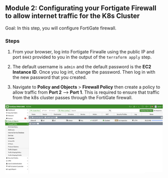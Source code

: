 ## Module 2: Configurating your Fortigate Firewall to allow internet traffic for the K8s Cluster

Goal: In this step, you will configure FortiGate firewall.

### Steps

1. From your browser, log into Fortigate Firwalle using the public IP and port `8443` provided to you in the output of the `terraform apply` step.

2. The default username is `admin` and the default password is the **EC2 Instance ID**. Once you log int, change the password. Then log in with the new password that you created.

3. Navigate to **Policy and Objects** > **Firewall Policy** then create a policy to allow traffic from **Port 2** --> **Port 1**. This is required to ensure that traffic from the k8s cluster passes through the FortiGate firewall.


![img](../img/firewall_policy.png)

